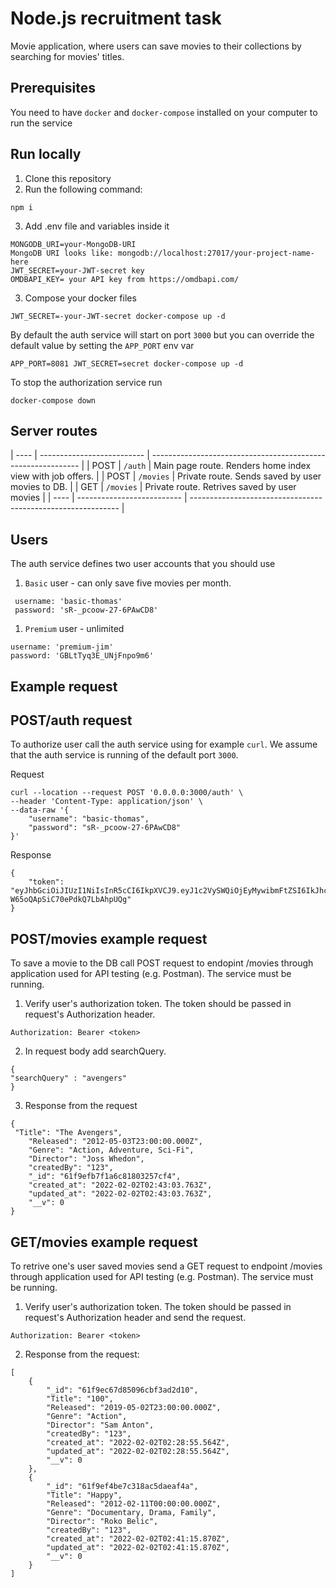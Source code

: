 # Node.js recruitment task

Movie application, where users can save movies to their collections by searching for movies' titles.

## Prerequisites

You need to have `docker` and `docker-compose` installed on your computer to run the service

## Run locally

1. Clone this repository
2. Run the following command:

```
npm i
```

3. Add .env file and variables inside it

```
MONGODB_URI=your-MongoDB-URI
MongoDB URI looks like: mongodb://localhost:27017/your-project-name-here
JWT_SECRET=your-JWT-secret key
OMDBAPI_KEY= your API key from https://omdbapi.com/
```

3. Compose your docker files

```
JWT_SECRET=-your-JWT-secret docker-compose up -d
```

By default the auth service will start on port `3000` but you can override
the default value by setting the `APP_PORT` env var

```
APP_PORT=8081 JWT_SECRET=secret docker-compose up -d
```

To stop the authorization service run

```
docker-compose down
```

## Server routes

| ---- | -------------------------- | ------------------------------------------------------------ |
| POST | `/auth`                    | Main page route. Renders home index view with job offers.    |
| POST | `/movies`                  | Private route. Sends saved by user movies to DB.             |
| GET  | `/movies`                  | Private route. Retrives saved by user movies                                  |
| ---- | -------------------------- | ------------------------------------------------------------ |

## Users

The auth service defines two user accounts that you should use

1. `Basic` user - can only save five movies per month.

```
 username: 'basic-thomas'
 password: 'sR-_pcoow-27-6PAwCD8'
```

1. `Premium` user - unlimited

```
username: 'premium-jim'
password: 'GBLtTyq3E_UNjFnpo9m6'
```

## Example request

## POST/auth request

To authorize user call the auth service using for example `curl`. We assume
that the auth service is running of the default port `3000`.

Request

```
curl --location --request POST '0.0.0.0:3000/auth' \
--header 'Content-Type: application/json' \
--data-raw '{
    "username": "basic-thomas",
    "password": "sR-_pcoow-27-6PAwCD8"
}'
```

Response

```
{
    "token": "eyJhbGciOiJIUzI1NiIsInR5cCI6IkpXVCJ9.eyJ1c2VySWQiOjEyMywibmFtZSI6IkJhc2ljIFRob21hcyIsInJvbGUiOiJiYXNpYyIsImlhdCI6MTYwNjIyMTgzOCwiZXhwIjoxNjA2MjIzNjM4LCJpc3MiOiJodHRwczovL3d3dy5uZXRndXJ1LmNvbS8iLCJzdWIiOiIxMjMifQ.KjZ3zZM1lZa1SB8U-W65oQApSiC70ePdkQ7LbAhpUQg"
}
```

## POST/movies example request

To save a movie to the DB call POST request to endopint /movies through application used for API testing (e.g. Postman).
The service must be running.

1. Verify user's authorization token. The token should be passed in request's Authorization header.

```
Authorization: Bearer <token>
```

2. In request body add searchQuery.

```
{
"searchQuery" : "avengers"
}
```

3. Response from the request

```
{
 "Title": "The Avengers",
    "Released": "2012-05-03T23:00:00.000Z",
    "Genre": "Action, Adventure, Sci-Fi",
    "Director": "Joss Whedon",
    "createdBy": "123",
    "_id": "61f9efb7f1a6c81803257cf4",
    "created_at": "2022-02-02T02:43:03.763Z",
    "updated_at": "2022-02-02T02:43:03.763Z",
    "__v": 0
}
```

## GET/movies example request

To retrive one's user saved movies send a GET request to endpoint /movies through application used for API testing (e.g. Postman).
The service must be running.

1. Verify user's authorization token. The token should be passed in request's Authorization header and send the request.

```
Authorization: Bearer <token>
```

2. Response from the request:

```
[
    {
        "_id": "61f9ec67d85096cbf3ad2d10",
        "Title": "100",
        "Released": "2019-05-02T23:00:00.000Z",
        "Genre": "Action",
        "Director": "Sam Anton",
        "createdBy": "123",
        "created_at": "2022-02-02T02:28:55.564Z",
        "updated_at": "2022-02-02T02:28:55.564Z",
        "__v": 0
    },
    {
        "_id": "61f9ef4be7c318ac5daeaf4a",
        "Title": "Happy",
        "Released": "2012-02-11T00:00:00.000Z",
        "Genre": "Documentary, Drama, Family",
        "Director": "Roko Belic",
        "createdBy": "123",
        "created_at": "2022-02-02T02:41:15.870Z",
        "updated_at": "2022-02-02T02:41:15.870Z",
        "__v": 0
    }
]
```
